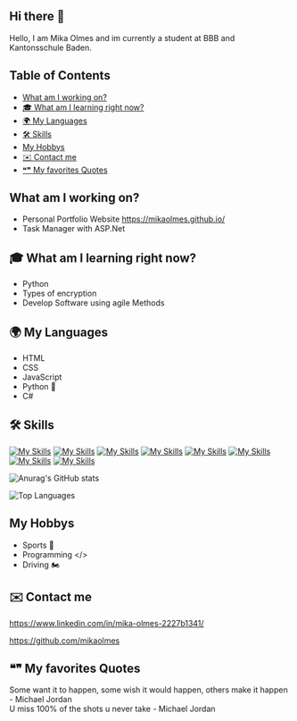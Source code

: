 ## Hi there 👋
Hello, I am Mika Olmes and im currently a student at BBB and Kantonsschule Baden.

## Table of Contents
- [What am I working on?](#what-am-i-working-on)
- [🎓 What am I learning right now?](#-what-am-i-learning-right-now)
- [🌍 My Languages](#-my-languages)
- [🛠️ Skills](#%EF%B8%8F-skills)
- [My Hobbys](#my-hobbys)
- [✉️ Contact me](#%EF%B8%8F-contact-me)
- [❝❞ My favorites Quotes](#-my-favorites-quotes)

## What am I working on?
- Personal Portfolio Website https://mikaolmes.github.io/ <br>
- Task Manager with ASP.Net <br>


## 🎓 What am I learning right now?
- Python
- Types of encryption
- Develop Software using agile Methods

## 🌍 My Languages
- HTML 
- CSS 
- JavaScript 
- Python 🐍
- C#

 ## 🛠️ Skills
 [![My Skills](https://skillicons.dev/icons?i=js,html,css)](https://skillicons.dev)
 [![My Skills](https://skillicons.dev/icons?i=dotnet)](https://skillicons.dev)
 [![My Skills](https://skillicons.dev/icons?i=c#)](https://skillicons.dev)
 [![My Skills](https://skillicons.dev/icons?i=python)](https://skillicons.dev)
 [![My Skills](https://skillicons.dev/icons?i=docker)](https://skillicons.dev)
 [![My Skills](https://skillicons.dev/icons?i=github)](https://skillicons.dev)
 [![My Skills](https://skillicons.dev/icons?i=vscode)](https://skillicons.dev)
 [![My Skills](https://skillicons.dev/icons?i=visualstudio)](https://skillicons.dev)

![Anurag's GitHub stats](https://github-readme-stats.vercel.app/api?username=mikaolmes&show_icons=true&theme=transparent)

![Top Languages](https://github-readme-stats.vercel.app/api/top-langs/?username=mikaolmes&layout=compact&theme=github_dark)

## My Hobbys
- Sports 👟
- Programming </>
- Driving 🏍️

## ✉️ Contact me
https://www.linkedin.com/in/mika-olmes-2227b1341/

https://github.com/mikaolmes

## ❝❞ My favorites Quotes
Some want it to happen, some wish it would happen, others make it happen - Michael Jordan <br>
U miss 100% of the shots u never take - Michael Jordan


<!--
**ZTCKamikaze/ZTCKamikaze** is a ✨ _special_ ✨ repository because its `README.md` (this file) appears on your GitHub profile.

Here are some ideas to get you started:

- 🔭 I’m currently working on ...
- 🌱 I’m currently learning ...
- 👯 I’m looking to collaborate on ...
- 🤔 I’m looking for help with ...
- 💬 Ask me about ...
- 📫 How to reach me: ...
- 😄 Pronouns: ...
- ⚡ Fun fact: ...
-->
